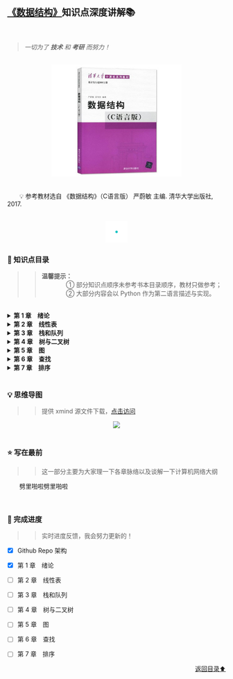 ## [《数据结构》](#welcome)知识点深度讲解📚

<br>

> *一切为了 **技术** 和 **考研** 而努力！*

<br>
<div align="center">
    <img src="pics/bookcut.jpg" width="300">
</div>
<br>

&emsp;&emsp;💡 参考教材选自 《数据结构》（C语言版） 严蔚敏 主编. 清华大学出版社, 2017. 

<br>
<div align="center">
    <img src="pics/cutline.gif" width="50">
</div>

### 📝 知识点目录

>> **温馨提示：**<br>&emsp;&emsp;&emsp;&emsp;① 部分知识点顺序未参考书本目录顺序，教材只做参考；<br>&emsp;&emsp;&emsp;&emsp;② 大部分内容会以 Python 作为第二语言描述与实现。

<br>

<details>
    <summary><b>第 1 章&emsp;绪论</b></summary>
    <ul>
        <li>
            <p><b><a href="/docs/第1章/1.1%20数据结构的基本概念">1.1 数据结构的基本概念</a></b></p>
            <ul>
                <li>
                    <p><a href="/docs/第1章/1.1%20数据结构的基本概念/1.1.1%20基本概念和术语.md">1.1.1 基本概念和术语</a></p>
                </li>
                <li>
                    <p><a href="/docs/第1章/1.1%20数据结构的基本概念/1.1.2%20数据结构三要素.md">1.1.2 数据结构三要素</a></p>
                </li>
            </ul>
        </li>
        <li>
            <p><b><a href="/docs/第1章/1.2%20算法和算法评价">1.2 算法和算法评价</a></b></p>
            <ul>
                <li>
                    <p><a href="/docs/第1章/1.2%20算法和算法评价/1.2.1%20算法的基本概念.md">1.2.1 算法的基本概念</a></p>
                </li>
                <li>
                    <p><a href="/docs/第1章/1.2%20算法和算法评价/1.2.2%20算法效率的度量.md">1.2.2 算法效率的度量</a></p>
                </li>
            </ul>
        </li>
    </ul>
</details>


<details>
    <summary><b>第 2 章&emsp;线性表</b></summary>
    <ul>
        <li>
            <p><b><a href="/docs/第2章/2.1%20线性表的定义和基本操作">2.1 线性表的定义和基本操作</a></b></p>
            <ul>
                <li>
                    <p><a href="/docs/第2章/2.1%20线性表的定义和基本操作/2.1.1%20线性表的定义.md">2.1.1 线性表的定义</a></p>
                </li>
                <li>
                    <p><a href="/docs/第2章/2.1%20线性表的定义和基本操作/2.1.2%20线性表的基本操作.md">2.1.2 线性表的基本操作</a></p>
                </li>
            </ul>
        </li>
        <li>
            <p><b><a href="/docs/第2章/2.2%20线性表的顺序表示">2.2 线性表的顺序表示</a></b></p>
            <ul>
                <li>
                    <p><a href="/docs/第2章/2.2%20线性表的顺序表示/2.2.1%20顺序表的定义.md">2.2.1 顺序表的定义</a></p>
                </li>
                <li>
                    <p><a href="/docs/第2章/2.2%20线性表的顺序表示/2.2.2%20顺序表上基本操作的实现.md">2.2.2 顺序表上基本操作的实现</a></p>
                </li>
            </ul>
        </li>
        <li>
            <p><b><a href="/docs/第2章/2.3%20线性表的链式表示">2.3 线性表的链式表示</a></b></p>
            <ul>
                <li>
                    <p><a href="/docs/第2章/2.3%20线性表的链式表示/2.3.1%20单链表的定义.md">2.3.1 单链表的定义</a></p>
                </li>
                <li>
                    <p><a href="/docs/第2章/2.3%20线性表的链式表示/2.3.2%20单链表上基本操作的实现.md">2.3.2 单链表上基本操作的实现</a></p>
                </li>
                <li>
                    <p><a href="/docs/第2章/2.3%20线性表的链式表示.2.3.3%20双链表.md">2.3.3 双链表</a></p>
                </li>
                <li>
                    <p><a href="/docs/第2章/2.3%20线性表的链式表示/2.3.4%20循环链表.md">2.3.4 循环链表</a></p>
                </li>
                <li>
                    <p><a href="/docs/第2章/2.3%20线性表的链式表示/2.3.5%20静态链表.md">2.3.5 静态链表</a></p>
                </li>
                <li>
                    <p><a href="/docs/第2章/2.3%20线性表的链式表示/2.3.6%20顺序表和链表的比较.md">2.3.6 顺序表和链表的比较</a></p>
                </li>
            </ul>
        </li>
    </ul>
</details>

<details>
    <summary><b>第 3 章&emsp;栈和队列</b></summary>
    <ul>
        <li>
            <p><b><a href="/docs/第3章/3.1%20栈">3.1 栈</a></b></p>
            <ul>
                <li>
                    <p><a href="/docs/第3章/3.1%20栈/3.1.1%20栈的基本概念.md">3.1.1 栈的基本概念</a></p>
                </li>
                <li>
                    <p><a href="/docs/第3章/3.1%20栈/3.1.2%20栈的顺序存储结构.md">3.1.2 栈的顺序存储结构</a></p>
                </li>
                <li>
                    <p><a href="/docs/第3章/3.1%20栈/3.1.3%20栈的链式存储结构.md">3.1.3 栈的链式存储结构</a></p>
                </li>
            </ul>
        </li>
        <li>
            <p><b><a href="/docs/第3章/3.2%20队列">3.2 队列</a></b></p>
            <ul>
                <li>
                    <p><a href="/docs/第3章/3.2%20队列/3.2.1%20队列的基本概念.md">3.2.1 队列的基本概念</a></p>
                </li>
                <li>
                    <p><a href="/docs/第3章/3.2%20队列/3.2.2%20队列的顺序存储结构.md">3.2.2 队列的顺序存储结构</a></p>
                </li>
                <li>
                    <p><a href="/docs/第3章/3.2%20队列/3.2.3%20队列的链式存储结构.md">3.2.3 队列的链式存储结构</a></p>
                </li>
                <li>
                    <p><a href="/docs/第3章/3.2%20队列/3.2.4%20双端队列.md">3.2.4 双端队列</a></p>
                </li>
            </ul>
        </li>
        <li>
            <p><b><a href="/docs/第3章/3.3%20栈和队列的应用">3.3 栈和队列的应用</a></b></p>
            <ul>
                <li>
                    <p><a href="/docs/第3章/3.3%20栈和队列的应用/3.3.1%20栈在括号匹配中的应用.md">3.3.1 栈在括号匹配中的应用</a></p>
                </li>
                <li>
                    <p><a href="/docs/第3章/3.3%20栈和队列的应用/3.3.2%20栈在表达式求值中的应用.md">3.3.2 栈在表达式求值中的应用</a></p>
                </li>
                <li>
                    <p><a href="/docs/第3章/3.3%20栈和队列的应用/3.3.3%20栈在递归中的应用.md">3.3.3 栈在递归中的应用</a></p>
                </li>
                <li>
                    <p><a href="/docs/第3章/3.3%20栈和队列的应用/3.3.4%20队列在层次遍历中的应用.md">3.3.4 队列在层次遍历中的应用</a></p>
                </li>
                <li>
                    <p><a href="/docs/第3章/3.3%20栈和队列的应用/3.3.5%20队列在计算机系统中的应用.md">3.3.5 队列在计算机系统中的应用</a></p>
                </li>
            </ul>
        </li>
        <li>
            <p><b><a href="/docs/第3章/3.4%20特殊矩阵的压缩存储">3.4 特殊矩阵的压缩存储</a></b></p>
            <ul>
                <li>
                    <p><a href="/docs/第3章/3.4%20特殊矩阵的压缩存储/3.4.1%20数组的定义.md">3.4.1 数组的定义</a></p>
                </li>
                <li>
                    <p><a href="/docs/第3章/3.4%20特殊矩阵的压缩存储/3.4.2%20数组的存储结构.md">3.4.2 数组的存储结构</a></p>
                </li>
                <li>
                    <p><a href="/docs/第3章/3.4%20特殊矩阵的压缩存储/3.4.3%20矩阵的压缩存储.md">3.4.3 矩阵的压缩存储</a></p>
                </li>
                <li>
                    <p><a href="/docs/第3章/3.4%20特殊矩阵的压缩存储/3.4.4%20稀疏矩阵.md">3.4.4 稀疏矩阵</a></p>
                </li>
            </ul>
        </li>
    </ul>
</details>

<details>
    <summary><b>第 4 章&emsp;树与二叉树</b></summary>
    <ul>
        <li>
            <p><b><a href="/docs/第4章/4.1%20数的基本概念">4.1 树的基本概念</a></b></p>
            <ul>
                <li>
                    <p><a href="/docs/第4章/4.1%20数的基本概念/4.1.1%20树的定义.md">4.1.1 树的定义</a></p>
                </li>
                <li>
                    <p><a href="/docs/第4章/4.1%20数的基本概念/4.1.2%20基本术语.md">4.1.2 基本术语</a></p>
                </li>
                <li>
                    <p><a href="/docs/第4章/4.1%20数的基本概念/4.1.3%20树的性质.md">4.1.3 树的性质</a></p>
                </li>
            </ul>
        </li>
        <li>
            <p><b><a href="/docs/第4章/4.2%20二叉树的概念">4.2 二叉树的概念</a></b></p>
            <ul>
                <li>
                    <p><a href="/docs/第4章/4.2%20二叉树的概念/4.2.1%20二叉树的定义及其主要特性.md">4.2.1 二叉树的定义及其主要特性</a></p>
                </li>
                <li>
                    <p><a href="/docs/第4章/4.2%20二叉树的概念/4.2.2%20二叉树的存储结构.md">4.2.2 二叉树的存储结构</a></p>
                </li>
            </ul>
        </li>
        <li>
            <p><b><a href="/docs/第4章/4.3%20二叉树的遍历和线索二叉树">4.3 二叉树的遍历和线索二叉树</a></b></p>
            <ul>
                <li>
                    <p><a href="/docs/第4章/4.3%20二叉树的遍历和线索二叉树/4.3.1%20二叉树的遍历.md">4.3.1 二叉树的遍历</a></p>
                </li>
                <li>
                    <p><a href="/docs/第4章/4.3%20二叉树的遍历和线索二叉树/4.3.2%20线索二叉树.md">4.3.2 线索二叉树</a></p>
                </li>
            </ul>
        </li>
        <li>
            <p><b><a href="/docs/第4章/4.4%20树、森林">4.4 树、森林</a></b></p>
            <ul>
                <li>
                    <p><a href="/docs/第4章/4.4%20树、森林/4.4.1%20树的存储结构.md">4.4.1 树的存储结构</a></p>
                </li>
                <li>
                    <p><a href="/docs/第4章/4.4%20树、森林/4.4.2%20树、森林与二叉树的转换.md">4.4.2 树、森林与二叉树的转换</a></p>
                </li>
                <li>
                    <p><a href="/docs/第4章/4.4%20树、森林/4.4.3%20树和森林的遍历.md">4.4.3 树和森林的遍历</a></p>
                </li>
                <li>
                    <p><a href="/docs/第4章/4.4%20树、森林/4.4.4%20树的应用——并查集.md">4.4.4 树的应用——并查集</a></p>
                </li>
            </ul>
        </li>
        <li>
            <p><b><a href="/docs/第4章/4.5%20树与二叉树的应用">4.5 树与二叉树的应用</a></b></p>
            <ul>
                <li>
                    <p><a href="/docs/第4章/4.5%20树与二叉树的应用/4.5.1%20二叉排序树.md">4.5.1 二叉排序树</a></p>
                </li>
                <li>
                    <p><a href="/docs/第4章/4.5%20树与二叉树的应用/4.5.2%20平衡二叉树.md">4.5.2 平衡二叉树</a></p>
                </li>
                <li>
                    <p><a href="/docs/第4章/4.5%20树与二叉树的应用/4.5.3%20哈夫曼树和哈夫曼编码.md">4.5.3 哈夫曼树和哈夫曼编码</a></p>
                </li>
            </ul>
        </li>
    </ul>
</details>

<details>
    <summary><b>第 5 章&emsp;图</b></summary>
    <ul>
        <li>
            <p><b><a href="/docs/第5章/5.1%20图的基本概念">5.1 图的基本概念</a></b></p>
            <ul>
                <li>
                    <p><a href="/docs/第5章/5.1%20图的基本概念/5.1.1%20图的定义.md">5.1.1 图的定义</a></p>
                </li>
            </ul>
        </li>
        <li>
            <p><b><a href="/docs/第5章/5.2%20图的存储及基本操作">5.2 图的存储及基本操作</a></b></p>
            <ul>
                <li>
                    <p><a href="/docs/第5章/5.2%20图的存储及基本操作/5.2.1%20邻接矩阵法.md">5.2.1 邻接矩阵法</a></p>
                </li>
                <li>
                    <p><a href="/docs/第5章/5.2%20图的存储及基本操作/5.2.2%20邻接表法.md">5.2.2 邻接表法</a></p>
                </li>
                <li>
                    <p><a href="/docs/第5章/5.2%20图的存储及基本操作/5.2.3%20十字链表.md">5.2.3 十字链表</a></p>
                </li>
                <li>
                    <p><a href="/docs/第5章/5.2%20图的存储及基本操作/5.2.4%20邻接多重表.md">5.2.4 邻接多重表</a></p>
                </li>
                <li>
                    <p><a href="/docs/第5章/5.2%20图的存储及基本操作/5.2.5%20图的基本操作.md">5.2.5 图的基本操作</a></p>
                </li>
            </ul>
        </li>
        <li>
            <p><b><a href="/docs/第5章/5.3%20图的遍历">5.3 图的遍历</a></b></p>
            <ul>
                <li>
                    <p><a href="/docs/第5章/5.3%20图的遍历/5.3.1%20广度优先搜索.md">5.3.1 广度优先搜索</a></p>
                </li>
                <li>
                    <p><a href="/docs/第5章/5.3%20图的遍历/5.3.2%20深度优先搜索.md">5.3.2 深度优先搜索</a></p>
                </li>
                <li>
                    <p><a href="/docs/第5章/5.3%20图的遍历/5.3.3%20图的遍历与图的连通性.md">5.3.3 图的遍历与图的连通性</a></p>
                </li>
            </ul>
        </li>
        <li>
            <p><b><a href="/docs/第5章/5.4%20图的应用">5.4 图的应用</a></b></p>
            <ul>
                <li>
                    <p><a href="/docs/第5章/5.4%20图的应用/5.4.1%20最小生成树.md">5.4.1 最小生成树</a></p>
                </li>
                <li>
                    <p><a href="/docs/第5章/5.4%20图的应用/5.4.2%20最短路径.md">5.4.2 最短路径</a></p>
                </li>
                <li>
                    <p><a href="/docs/第5章/5.4%20图的应用/5.4.3%20拓扑排序.md">5.4.3 拓扑排序</a></p>
                </li>
                <li>
                    <p><a href="/docs/第5章/5.4%20图的应用/5.4.4%20关键路径.md">5.4.4 关键路径</a></p>
                </li>
            </ul>
        </li>
    </ul>
</details>

<details>
    <summary><b>第 6 章&emsp;查找</b></summary>
    <ul>
        <li>
            <p><b><a href="/docs/第6章/6.1%20查找的基本概念">6.1 查找的基本概念</a></b></p>
        </li>
        <li>
            <p><b><a href="/docs/第6章/6.2%20顺序查找和折半查找">6.2 顺序查找和折半查找</a></b></p>
            <ul>
                <li>
                    <p><a href="/docs/第6章/6.2%20顺序查找和折半查找/6.2.1%20顺序查找.md">6.2.1 顺序查找</a></p>
                </li>
                <li>
                    <p><a href="/docs/第6章/6.2%20顺序查找和折半查找/6.2.2%20折半查找.md">6.2.2 折半查找</a></p>
                </li>
                <li>
                    <p><a href="/docs/第6章/6.2%20顺序查找和折半查找/6.2.3%20分块查找.md">6.2.3 分块查找</a></p>
                </li>
            </ul>
        </li>
        <li>
            <p><b><a href="/docs/第6章/6.3%20B%20树和%20B%2B%20树">6.3 B 树和 B+ 树</a></b></p>
            <ul>
                <li>
                    <p><a href="/docs/第6章/6.3%20B%20树和%20B%2B%20树/6.3.1%20B%20树及其基本操作.md">6.3.1 B 树及其基本操作</a></p>
                </li>
                <li>
                    <p><a href="/docs/第6章/6.3%20B%20树和%20B%2B%20树/6.3.2%20B%2B%20树的基本概念.md">6.3.2 B+ 树的基本概念</a></p>
                </li>
            </ul>
        </li>
        <li>
            <p><b><a href="/docs/第6章/6.4%20散列表">6.4 散列表</a></b></p>
            <ul>
                <li>
                    <p><a href="/docs/第6章/6.4%20散列表/6.4.1%20散列表的基本概念.md">6.4.1 散列表的基本概念</a></p>
                </li>
                <li>
                    <p><a href="/docs/第6章/6.4%20散列表/6.4.2%20散列函数的构造方法.md">6.4.2 散列函数的构造方法</a></p>
                </li>
                <li>
                    <p><a href="/docs/第6章/6.4%20散列表/6.4.3%20处理冲突的方法.md">6.4.3 处理冲突的方法</a></p>
                </li>
                <li>
                    <p><a href="/docs/第6章/6.4%20散列表/6.4.4%20散列查找及性能分析.md">6.4.4 散列查找及性能分析</a></p>
                </li>
            </ul>
        </li>
        <li>
            <p><b><a href="/docs/第6章/6.5%20串">6.5 串</a></b></p>
            <ul>
                <li>
                    <p><a href="/docs/第6章/6.5%20串/6.5.1%20串的定义.md">6.5.1 串的定义</a></p>
                </li>
                <li>
                    <p><a href="/docs/第6章/6.5%20串/6.5.2%20串的存储结构.md">6.5.2 串的存储结构</a></p>
                </li>
                <li>
                    <p><a href="/docs/第6章/6.5%20串/6.5.3%20串的基本操作.md">6.5.3 串的基本操作</a></p>
                </li>
                <li>
                    <p><a href="/docs/第6章/6.5%20串/6.5.4%20串的模式匹配.md">6.5.4 串的模式匹配</a></p>
                </li>
                <li>
                    <p><a href="/docs/第6章/6.5%20串/6.5.5%20改进的模式匹配算法——KMP%20算法.md">6.5.5 改进的模式匹配算法——KMP 算法</a></p>
                </li>
            </ul>
        </li>
    </ul>
</details>

<details>
    <summary><b>第 7 章&emsp;排序</b></summary>
    <ul>
        <li>
            <p><b><a href="/docs/第7章/7.1%20排序的基本概念">7.1 排序的基本概念</a></b></p>
            <ul>
                <li>
                    <p><a href="/docs/第7章/7.1%20排序的基本概念/7.1.1%20排序的定义.md">7.1.1 排序的定义</a></p>
                </li>
            </ul>
        </li>
        <li>
            <p><b><a href="/docs/第7章/7.2%20插入排序">7.2 插入排序</a></b></p>
            <ul>
                <li>
                    <p><a href="/docs/第7章/7.2%20插入排序/7.2.1%20直接插入排序.md">7.2.1 直接插入排序</a></p>
                </li>
                <li>
                    <p><a href="/docs/第7章/7.2%20插入排序/7.2.2%20折半插入排序.md">7.2.2 折半插入排序</a></p>
                </li>
                <li>
                    <p><a href="/docs/第7章/7.2%20插入排序/7.2.3%20希尔排序.md">7.2.3 希尔排序</a></p>
                </li>
            </ul>
        </li>
        <li>
            <p><b><a href="/docs/第7章/7.3%20交换排序">7.3 交换排序</a></b></p>
            <ul>
                <li>
                    <p><a href="/docs/第7章/7.3%20交换排序/7.3.1%20冒泡排序.md">7.3.1 冒泡排序</a></p>
                </li>
                <li>
                    <p><a href="/docs/第7章/7.3%20交换排序/7.3.2%20快速排序.md">7.3.2 快速排序</a></p>
                </li>
            </ul>
        </li>
        <li>
            <p><b><a href="/docs/第7章/7.4%20选择排序">7.4 选择排序</a></b></p>
            <ul>
                <li>
                    <p><a href="/docs/第7章/7.4%20选择排序/7.4.1%20简单选择排序.md">7.4.1 简单选择排序</a></p>
                </li>
                <li>
                    <p><a href="/docs/第7章/7.4%20选择排序/7.4.2%20堆排序.md">7.4.2 堆排序</a></p>
                </li>
            </ul>
        </li>
        <li>
            <p><b><a href="/docs/第7章/7.5%20归并排序和基数排序">7.5 归并排序和基数排序</a></b></p>
            <ul>
                <li>
                    <p><a href="/docs/第7章/7.5%20归并排序和基数排序/7.5.1%20归并排序.md">7.5.1 归并排序</a></p>
                </li>
                <li>
                    <p><a href="/docs/第7章/7.5%20归并排序和基数排序/7.5.2%20基数排序.md">7.5.2 基数排序</a></p>
                </li>
            </ul>
        </li>
        <li>
            <p><b><a href="/docs/第7章/7.6%20各种内部排序算法的比较及应用">7.6 各种内部排序算法的比较及应用</a></b></p>
            <ul>
                <li>
                    <p><a href="/docs/第7章/7.6%20各种内部排序算法的比较及应用/7.6.1%20内部排序算法的比较.md">7.6.1 内部排序算法的比较</a></p>
                </li>
                <li>
                    <p><a href="/docs/第7章/7.6%20各种内部排序算法的比较及应用/7.6.2%20内部排序算法的应用.md">7.6.2 内部排序算法的应用</a></p>
                </li>
            </ul>
        </li>
        <li>
            <p><b><a href="/docs/第7章/7.7%20外部排序">7.7 外部排序</a></b></p>
            <ul>
                <li>
                    <p><a href="/docs/第7章/7.7%20外部排序/7.7.1%20外部排序的基本概念.md">7.7.1 外部排序的基本概念</a></p>
                </li>
                <li>
                    <p><a href="/docs/第7章/7.7%20外部排序/7.7.2%20外部排序的方法.md">7.7.2 外部排序的方法</a></p>
                </li>
                <li>
                    <p><a href="/docs/第7章/7.7%20外部排序/7.7.3%20多路平衡归并与败者树.md">7.7.3 多路平衡归并与败者树</a></p>
                </li>
                <li>
                    <p><a href="/docs/第7章/7.7%20外部排序/7.7.4%20置换-选择排序（生成初始归并段）.md">7.7.4 置换-选择排序（生成初始归并段）</a></p>
                </li>
                <li>
                    <p><a href="/docs/第7章/7.7%20外部排序/7.7.5%20最佳归并树.md">7.7.5 最佳归并树</a></p>
                </li>
            </ul>
        </li>
    </ul>
</details>

<br>

### 💡 思维导图

>> 提供 xmind 源文件下载，[点击访问](/files/数据结构.xmind)

<div align="center">
    <img src="/pics/数据结构.png" width="1000">
</div>

<br>

### ⭐ 写在最前

>> 这一部分主要为大家理一下各章脉络以及谈解一下计算机网络大纲

&emsp;&emsp;劈里啪啦劈里啪啦

<br>

### 📆 完成进度

>> 实时进度反馈，我会努力更新的！

- [x] Github Repo 架构

- [x] 第 1 章&emsp;绪论

- [ ] 第 2 章&emsp;线性表

- [ ] 第 3 章&emsp;栈和队列

- [ ] 第 4 章&emsp;树与二叉树

- [ ] 第 5 章&emsp;图

- [ ] 第 6 章&emsp;查找

- [ ] 第 7 章&emsp;排序

<div align="right">
    <a href="#-知识点目录">返回目录⬆</a>
</div>
